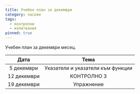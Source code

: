 ```yaml
---
title: Учебен план за декември
category: часове
tags:
  - контролни
  - изпитвания
pinned: true
---
```


Учебен план за декември месец.

|    Дата    |                         Тема                         |
|:----------:|:----------------------------------------------------:|
|  5 декември| Указатели и указатели към функции                    |
| 12 декември| КОНТРОЛНО 3                                          |
| 19 декември| Упражнение                                           |
